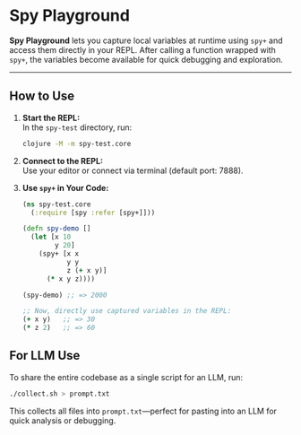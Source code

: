 # Spy Playground

**Spy Playground** lets you capture local variables at runtime using `spy+` and access them directly in your REPL. After calling a function wrapped with `spy+`, the variables become available for quick debugging and exploration.

---

## How to Use

1. **Start the REPL:**  
   In the `spy-test` directory, run:  
   ```bash
   clojure -M -m spy-test.core
   ```

2. **Connect to the REPL:**  
   Use your editor or connect via terminal (default port: 7888).

3. **Use `spy+` in Your Code:**  
   ```clojure
   (ns spy-test.core
     (:require [spy :refer [spy+]]))

   (defn spy-demo []
     (let [x 10
           y 20]
       (spy+ [x x
              y y
              z (+ x y)]
         (* x y z))))

   (spy-demo) ;; => 2000

   ;; Now, directly use captured variables in the REPL:
   (+ x y)   ;; => 30
   (* z 2)   ;; => 60
   ```

## For LLM Use

To share the entire codebase as a single script for an LLM, run:  
```bash
./collect.sh > prompt.txt
```  
This collects all files into `prompt.txt`—perfect for pasting into an LLM for quick analysis or debugging.
